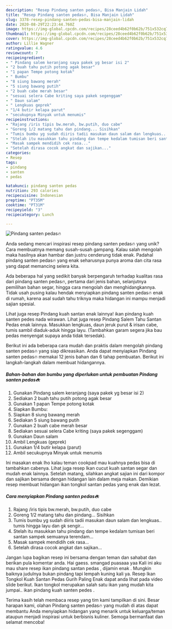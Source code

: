 ```yaml
---
description: "Resep Pindang santen pedas🔥, Bisa Manjain Lidah"
title: "Resep Pindang santen pedas🔥, Bisa Manjain Lidah"
slug: 3378-resep-pindang-santen-pedas-bisa-manjain-lidah
date: 2020-08-29T22:23:44.760Z
image: https://img-global.cpcdn.com/recipes/28ceed4b62f0b62b/751x532cq70/pindang-santen-pedas🔥-foto-resep-utama.jpg
thumbnail: https://img-global.cpcdn.com/recipes/28ceed4b62f0b62b/751x532cq70/pindang-santen-pedas🔥-foto-resep-utama.jpg
cover: https://img-global.cpcdn.com/recipes/28ceed4b62f0b62b/751x532cq70/pindang-santen-pedas🔥-foto-resep-utama.jpg
author: Lillie Wagner
ratingvalue: 4.6
reviewcount: 7
recipeingredient:
- " Pindang salem keranjang saya pakek yg besar isi 2"
- "2 buah tahu putih potong agak besar"
- "1 papan Tempe potong kotak"
- " Bumbu"
- "8 siung bawang merah"
- "5 siung bawang putih"
- "2 buah cabe merah besar"
- "sesuai selera Cabe kriting saya pakek segenggam"
- " Daun salam"
- " Lengkuas geprek"
- "1/4 butir kelapa parut"
- "secukupnya Minyak untuk menumis"
recipeinstructions:
- "Rajang /iris tipis bw.merah, bw.putih, duo cabe"
- "Goreng 1/2 matang tahu dan pindang... Sisihkan"
- "Tumis bumbu yg sudah diiris tadii masukan daun salam dan lengkuas.. tumis hingga layu dan gk sengir..."
- "Stelah itu masukkan tahu pindang dan tempe kedalam tumisan beri santan sampek semuanya terendam..."
- "Masak sampek mendidih cek rasa..."
- "Setelah dirasa cocok angkat dan sajikan..."
categories:
- Resep
tags:
- pindang
- santen
- pedas

katakunci: pindang santen pedas 
nutrition: 293 calories
recipecuisine: Indonesian
preptime: "PT35M"
cooktime: "PT31M"
recipeyield: "3"
recipecategory: Lunch

---
```



![Pindang santen pedas🔥](https://img-global.cpcdn.com/recipes/28ceed4b62f0b62b/751x532cq70/pindang-santen-pedas🔥-foto-resep-utama.jpg)

Anda sedang mencari inspirasi resep pindang santen pedas🔥 yang unik? Cara membuatnya memang susah-susah gampang. Kalau salah mengolah maka hasilnya akan hambar dan justru cenderung tidak enak. Padahal pindang santen pedas🔥 yang enak seharusnya punya aroma dan cita rasa yang dapat memancing selera kita.

Ada beberapa hal yang sedikit banyak berpengaruh terhadap kualitas rasa dari pindang santen pedas🔥, pertama dari jenis bahan, selanjutnya pemilihan bahan segar, hingga cara mengolah dan menghidangkannya. Tidak usah pusing kalau hendak menyiapkan pindang santen pedas🔥 enak di rumah, karena asal sudah tahu triknya maka hidangan ini mampu menjadi sajian spesial.

Lihat juga resep Pindang kuah santan enak lainnya! ikan pindang kuah santen pedes nada wirawan. Lihat juga resep Pindang Salem Tahu Santan Pedas enak lainnya. Masukkan lengkuas, daun jeruk purut &amp; irisan cabe, tumis sambil diaduk-aduk hingga layu. (Tambahkan garam segera jika bau pedas menyengat supaya anda tidak tersedak).


Berikut ini ada beberapa cara mudah dan praktis dalam mengolah pindang santen pedas🔥 yang siap dikreasikan. Anda dapat menyiapkan Pindang santen pedas🔥 memakai 12 jenis bahan dan 6 tahap pembuatan. Berikut ini langkah-langkah dalam membuat hidangannya.

<!--inarticleads1-->

##### Bahan-bahan dan bumbu yang diperlukan untuk pembuatan Pindang santen pedas🔥:

1. Gunakan  Pindang salem keranjang (saya pakek yg besar isi 2)
1. Sediakan 2 buah tahu putih potong agak besar
1. Gunakan 1 papan Tempe potong kotak
1. Siapkan  Bumbu:
1. Siapkan 8 siung bawang merah
1. Sediakan 5 siung bawang putih
1. Gunakan 2 buah cabe merah besar
1. Sediakan sesuai selera Cabe kriting (saya pakek segenggam)
1. Gunakan  Daun salam
1. Ambil  Lengkuas (geprek)
1. Gunakan 1/4 butir kelapa (parut)
1. Ambil secukupnya Minyak untuk menumis


Ini masakan enak lho kalau teman cookpad mau kuahnya pedas bisa di tambahkan cabenya. Lihat juga resep Ikan cucut kuah santan segar dan mudah enak lainnya. Setelah matang, silahkan angkat sajian ini dari kompor dan sajikan bersama dengan hidangan lain dalam meja makan. Demikian resep membuat hidangan ikan tongkol santan pedas yang enak dan lezat. 

<!--inarticleads2-->

##### Cara menyiapkan Pindang santen pedas🔥:

1. Rajang /iris tipis bw.merah, bw.putih, duo cabe
1. Goreng 1/2 matang tahu dan pindang... Sisihkan
1. Tumis bumbu yg sudah diiris tadii masukan daun salam dan lengkuas.. tumis hingga layu dan gk sengir...
1. Stelah itu masukkan tahu pindang dan tempe kedalam tumisan beri santan sampek semuanya terendam...
1. Masak sampek mendidih cek rasa...
1. Setelah dirasa cocok angkat dan sajikan...


Jangan lupa bagikan resep ini bersama dengan teman dan sahabat dan berikan pula komentar anda. Hai gaess. smangad puasaaa yaa Kali ini aku mau share resep ikan pindang santan pedas , dijamin enak . Mungkin baiknya judulnya bukan pindang tapi lempah kuning kali ya. Resep Ikan Tongkol Kuah Santan Pedas Gurih Paling Enak dapat anda lihat pada video slide berikut. Ikan tongkol merupakan salah satu ikan yang mudah kita jumpai.. ikan pindang kuah santen pedes . 

Terima kasih telah membaca resep yang tim kami tampilkan di sini. Besar harapan kami, olahan Pindang santen pedas🔥 yang mudah di atas dapat membantu Anda menyiapkan hidangan yang menarik untuk keluarga/teman ataupun menjadi inspirasi untuk berbisnis kuliner. Semoga bermanfaat dan selamat mencoba!
